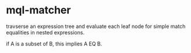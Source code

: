 # mql-matcher

travserse an expression tree and evaluate each leaf node for simple match equalities in nested expressions.

if A is a subset of B, this implies A EQ B.
